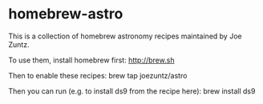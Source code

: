 homebrew-astro
==============

This is a collection of homebrew astronomy recipes maintained by Joe Zuntz.

To use them, install homebrew first:
http://brew.sh

Then to enable these recipes:
brew tap joezuntz/astro

Then you can run (e.g. to install ds9 from the recipe here):
brew install ds9